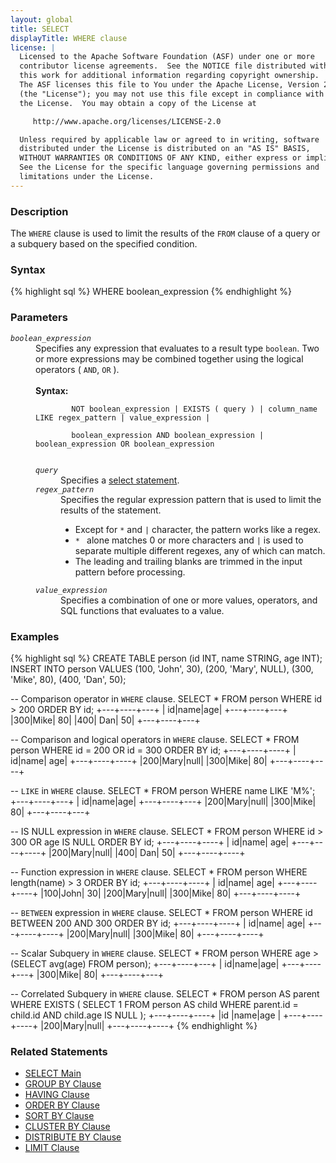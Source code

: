 ```yaml
---
layout: global
title: SELECT
displayTitle: WHERE clause
license: |
  Licensed to the Apache Software Foundation (ASF) under one or more
  contributor license agreements.  See the NOTICE file distributed with
  this work for additional information regarding copyright ownership.
  The ASF licenses this file to You under the Apache License, Version 2.0
  (the "License"); you may not use this file except in compliance with
  the License.  You may obtain a copy of the License at

     http://www.apache.org/licenses/LICENSE-2.0

  Unless required by applicable law or agreed to in writing, software
  distributed under the License is distributed on an "AS IS" BASIS,
  WITHOUT WARRANTIES OR CONDITIONS OF ANY KIND, either express or implied.
  See the License for the specific language governing permissions and
  limitations under the License.
---
```


### Description

The <code>WHERE</code> clause is used to limit the results of the <code>FROM</code>
clause of a query or a subquery based on the specified condition.

### Syntax

{% highlight sql %}
WHERE boolean_expression
{% endhighlight %}

### Parameters

<dl>
  <dt><code><em>boolean_expression</em></code></dt>
  <dd>
    Specifies any expression that evaluates to a result type <code>boolean</code>. Two or
    more expressions may be combined together using the logical
    operators ( <code>AND</code>, <code>OR</code> ). <br><br>
    <b>Syntax:</b><br>
      <code>
        NOT boolean_expression | EXISTS ( query ) | column_name LIKE regex_pattern | value_expression |<br>
        boolean_expression AND boolean_expression | boolean_expression OR boolean_expression
      </code>
    <dl>
      <dt><code><em>query</em></code></dt>
      <dd>
        Specifies a <a href="sql-ref-syntax-qry-select.html">select statement</a>.
      </dd>
      <dt><code><em>regex_pattern</em></code></dt>
      <dd>
         Specifies the regular expression pattern that is used to limit the results of the statement.
         <ul>
            <li> Except for <code>*</code> and <code>|</code> character, the pattern works like a regex.</li>
            <li>  <code>* </code> alone matches 0 or more characters and  <code>|</code> is used to separate multiple different regexes,
             any of which can match. </li>
            <li> The leading and trailing blanks are trimmed in the input pattern before processing.</li>
         </ul>
      </dd>
      <dt><code><em>value_expression</em></code></dt>
      <dd>
        Specifies a combination of one or more values, operators, and SQL functions that evaluates to a value.
      </dd>
    </dl>
  </dd>
</dl>

### Examples

{% highlight sql %}
CREATE TABLE person (id INT, name STRING, age INT);
INSERT INTO person VALUES
    (100, 'John', 30),
    (200, 'Mary', NULL),
    (300, 'Mike', 80),
    (400, 'Dan',  50);

-- Comparison operator in `WHERE` clause.
SELECT * FROM person WHERE id > 200 ORDER BY id;
  +---+----+---+
  | id|name|age|
  +---+----+---+
  |300|Mike| 80|
  |400| Dan| 50|
  +---+----+---+

-- Comparison and logical operators in `WHERE` clause.
SELECT * FROM person WHERE id = 200 OR id = 300 ORDER BY id;
  +---+----+----+
  | id|name| age|
  +---+----+----+
  |200|Mary|null|
  |300|Mike|  80|
  +---+----+----+

-- `LIKE` in `WHERE` clause.
SELECT * FROM person WHERE name LIKE 'M%';
  +---+----+---+
  | id|name|age|
  +---+----+---+
  |200|Mary|null|
  |300|Mike| 80|
  +---+----+---+

-- IS NULL expression in `WHERE` clause.
SELECT * FROM person WHERE id > 300 OR age IS NULL ORDER BY id;
  +---+----+----+
  | id|name| age|
  +---+----+----+
  |200|Mary|null|
  |400| Dan|  50|
  +---+----+----+

-- Function expression in `WHERE` clause.
SELECT * FROM person WHERE length(name) > 3 ORDER BY id;
  +---+----+----+
  | id|name| age|
  +---+----+----+
  |100|John|  30|
  |200|Mary|null|
  |300|Mike|  80|
  +---+----+----+

-- `BETWEEN` expression in `WHERE` clause.
SELECT * FROM person WHERE id BETWEEN 200 AND 300 ORDER BY id;
  +---+----+----+
  | id|name| age|
  +---+----+----+
  |200|Mary|null|
  |300|Mike|  80|
  +---+----+----+

-- Scalar Subquery in `WHERE` clause.
SELECT * FROM person WHERE age > (SELECT avg(age) FROM person);
  +---+----+---+
  | id|name|age|
  +---+----+---+
  |300|Mike| 80|
  +---+----+---+

-- Correlated Subquery in `WHERE` clause.
SELECT * FROM person AS parent
    WHERE EXISTS (
        SELECT 1 FROM person AS child
        WHERE parent.id = child.id AND child.age IS NULL
    );
  +---+----+----+
  |id |name|age |
  +---+----+----+
  |200|Mary|null|
  +---+----+----+
{% endhighlight %}

### Related Statements

 * [SELECT Main](sql-ref-syntax-qry-select.html)
 * [GROUP BY Clause](sql-ref-syntax-qry-select-groupby.html)
 * [HAVING Clause](sql-ref-syntax-qry-select-having.html)
 * [ORDER BY Clause](sql-ref-syntax-qry-select-orderby.html)
 * [SORT BY Clause](sql-ref-syntax-qry-select-sortby.html)
 * [CLUSTER BY Clause](sql-ref-syntax-qry-select-clusterby.html)
 * [DISTRIBUTE BY Clause](sql-ref-syntax-qry-select-distribute-by.html)
 * [LIMIT Clause](sql-ref-syntax-qry-select-limit.html)
